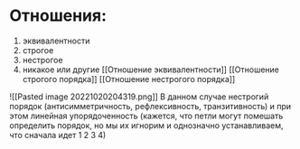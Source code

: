 # Отношения:
1. эквивалентности
2. строгое
3. нестрогое
4. никакое или другие
[[Отношение эквивалентности]]
[[Отношение строгого порядка]]
[[Отношение нестрогого порядка]]

![[Pasted image 20221020204319.png]]
В данном случае нестрогий порядок (антисимметричность, рефлексивность, транзитивность) и при этом линейная упорядоченность (кажется, что петли могут помешать определить порядок, но мы их игнорим и однозначно устанавливаем, что сначала идет 1 2 3 4)